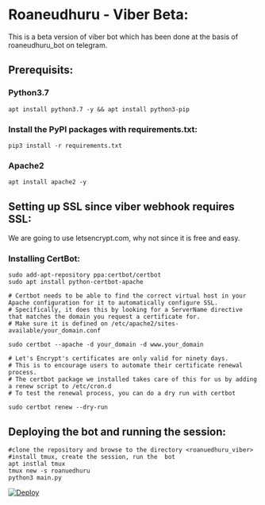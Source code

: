 # Roaneudhuru - Viber Beta:
This is a beta version of viber bot which has been done at the basis of roaneudhuru_bot on telegram.

## Prerequisits:
### Python3.7
```
apt install python3.7 -y && apt install python3-pip
```
### Install the PyPI packages with requirements.txt:
```
pip3 install -r requirements.txt
```

### Apache2
```
apt install apache2 -y
```

## Setting up SSL since viber webhook requires SSL:
We are going to use letsencrypt.com, why not since it is free and easy.

### Installing CertBot:
```
sudo add-apt-repository ppa:certbot/certbot
sudo apt install python-certbot-apache

# Certbot needs to be able to find the correct virtual host in your Apache configuration for it to automatically configure SSL. 
# Specifically, it does this by looking for a ServerName directive that matches the domain you request a certificate for.
# Make sure it is defined on /etc/apache2/sites-available/your_domain.conf

sudo certbot --apache -d your_domain -d www.your_domain

# Let's Encrypt's certificates are only valid for ninety days.
# This is to encourage users to automate their certificate renewal process.
# The certbot package we installed takes care of this for us by adding a renew script to /etc/cron.d
# To test the renewal process, you can do a dry run with certbot

sudo certbot renew --dry-run
```

## Deploying the bot and running the session:

```
#clone the repository and browse to the directory <roanuedhuru_viber>
#install tmux, create the session, run the  bot
apt instlal tmux
tmux new -s roanuedhuru
python3 main.py
```

[![Deploy](https://www.herokucdn.com/deploy/button.svg)](https://heroku.com/deploy?template=https://github.com/Vijay62/Roanuedhuru_viber/tree/master)

